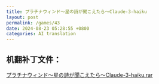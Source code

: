 ```yaml
---
title: プラチナウィンド～星の詩が聞こえたら～Claude-3-haiku
layout: post
permalink: /games/43
date: 2024-08-23 05:28:55 +0800
categories: AI translation
---
```



## 机翻补丁文件：

[プラチナウィンド～星の詩が聞こえたら～Claude-3-haiku.rar](../resources/%E3%83%97%E3%83%A9%E3%83%81%E3%83%8A%E3%82%A6%E3%82%A3%E3%83%B3%E3%83%89%EF%BD%9E%E6%98%9F%E3%81%AE%E8%A9%A9%E3%81%8C%E8%81%9E%E3%81%93%E3%81%88%E3%81%9F%E3%82%89%EF%BD%9EClaude-3-haiku.rar)

 


